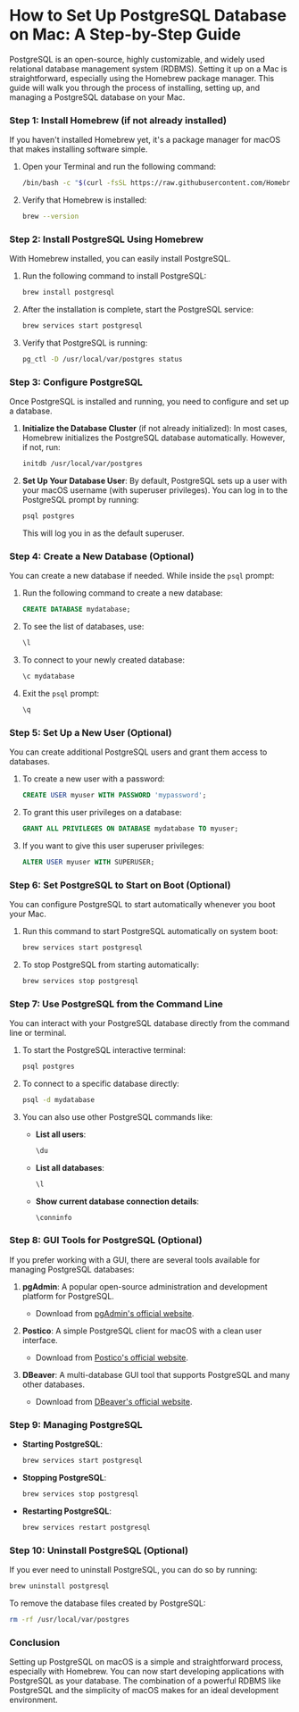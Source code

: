 # How to Set Up PostgreSQL Database on Mac: A Step-by-Step Guide

PostgreSQL is an open-source, highly customizable, and widely used relational database management system (RDBMS). Setting it up on a Mac is straightforward, especially using the Homebrew package manager. This guide will walk you through the process of installing, setting up, and managing a PostgreSQL database on your Mac.

### Step 1: Install Homebrew (if not already installed)

If you haven't installed Homebrew yet, it's a package manager for macOS that makes installing software simple.

1. Open your Terminal and run the following command:
   ```bash
   /bin/bash -c "$(curl -fsSL https://raw.githubusercontent.com/Homebrew/install/HEAD/install.sh)"
   ```

2. Verify that Homebrew is installed:
   ```bash
   brew --version
   ```

### Step 2: Install PostgreSQL Using Homebrew

With Homebrew installed, you can easily install PostgreSQL.

1. Run the following command to install PostgreSQL:
   ```bash
   brew install postgresql
   ```

2. After the installation is complete, start the PostgreSQL service:
   ```bash
   brew services start postgresql
   ```

3. Verify that PostgreSQL is running:
   ```bash
   pg_ctl -D /usr/local/var/postgres status
   ```

### Step 3: Configure PostgreSQL

Once PostgreSQL is installed and running, you need to configure and set up a database.

1. **Initialize the Database Cluster** (if not already initialized):
   In most cases, Homebrew initializes the PostgreSQL database automatically. However, if not, run:
   ```bash
   initdb /usr/local/var/postgres
   ```

2. **Set Up Your Database User**:
   By default, PostgreSQL sets up a user with your macOS username (with superuser privileges). You can log in to the PostgreSQL prompt by running:
   ```bash
   psql postgres
   ```
   This will log you in as the default superuser.

### Step 4: Create a New Database (Optional)

You can create a new database if needed. While inside the `psql` prompt:

1. Run the following command to create a new database:
   ```sql
   CREATE DATABASE mydatabase;
   ```

2. To see the list of databases, use:
   ```sql
   \l
   ```

3. To connect to your newly created database:
   ```sql
   \c mydatabase
   ```

4. Exit the `psql` prompt:
   ```sql
   \q
   ```

### Step 5: Set Up a New User (Optional)

You can create additional PostgreSQL users and grant them access to databases.

1. To create a new user with a password:
   ```sql
   CREATE USER myuser WITH PASSWORD 'mypassword';
   ```

2. To grant this user privileges on a database:
   ```sql
   GRANT ALL PRIVILEGES ON DATABASE mydatabase TO myuser;
   ```

3. If you want to give this user superuser privileges:
   ```sql
   ALTER USER myuser WITH SUPERUSER;
   ```

### Step 6: Set PostgreSQL to Start on Boot (Optional)

You can configure PostgreSQL to start automatically whenever you boot your Mac.

1. Run this command to start PostgreSQL automatically on system boot:
   ```bash
   brew services start postgresql
   ```

2. To stop PostgreSQL from starting automatically:
   ```bash
   brew services stop postgresql
   ```

### Step 7: Use PostgreSQL from the Command Line

You can interact with your PostgreSQL database directly from the command line or terminal.

1. To start the PostgreSQL interactive terminal:
   ```bash
   psql postgres
   ```

2. To connect to a specific database directly:
   ```bash
   psql -d mydatabase
   ```

3. You can also use other PostgreSQL commands like:
   - **List all users**:
     ```sql
     \du
     ```
   - **List all databases**:
     ```sql
     \l
     ```
   - **Show current database connection details**:
     ```sql
     \conninfo
     ```

### Step 8: GUI Tools for PostgreSQL (Optional)

If you prefer working with a GUI, there are several tools available for managing PostgreSQL databases:

1. **pgAdmin**: A popular open-source administration and development platform for PostgreSQL.
   - Download from [pgAdmin's official website](https://www.pgadmin.org/download/).

2. **Postico**: A simple PostgreSQL client for macOS with a clean user interface.
   - Download from [Postico's official website](https://eggerapps.at/postico/).

3. **DBeaver**: A multi-database GUI tool that supports PostgreSQL and many other databases.
   - Download from [DBeaver's official website](https://dbeaver.io/download/).

### Step 9: Managing PostgreSQL

- **Starting PostgreSQL**:
  ```bash
  brew services start postgresql
  ```

- **Stopping PostgreSQL**:
  ```bash
  brew services stop postgresql
  ```

- **Restarting PostgreSQL**:
  ```bash
  brew services restart postgresql
  ```

### Step 10: Uninstall PostgreSQL (Optional)

If you ever need to uninstall PostgreSQL, you can do so by running:

```bash
brew uninstall postgresql
```

To remove the database files created by PostgreSQL:

```bash
rm -rf /usr/local/var/postgres
```

### Conclusion

Setting up PostgreSQL on macOS is a simple and straightforward process, especially with Homebrew. You can now start developing applications with PostgreSQL as your database. The combination of a powerful RDBMS like PostgreSQL and the simplicity of macOS makes for an ideal development environment.